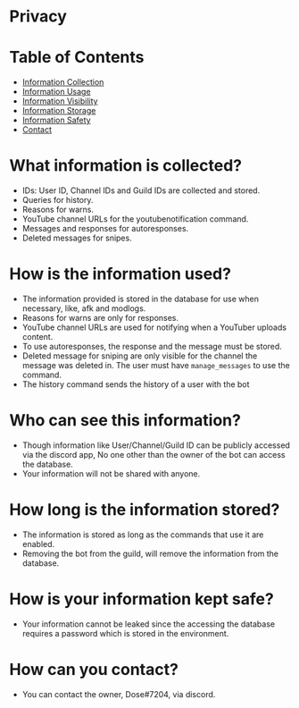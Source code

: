 # Privacy

# Table of Contents
+ [Information Collection](https://github.com/SandeepKanekal/b0ssBot/blob/main/PRIVACY.md#what-information-is-collected)
+ [Information Usage](https://github.com/SandeepKanekal/b0ssBot/blob/main/PRIVACY.md#how-is-the-information-used)
+ [Information Visibility](https://github.com/SandeepKanekal/b0ssBot/blob/main/PRIVACY.md#who-can-see-this-information)
+ [Information Storage](https://github.com/SandeepKanekal/b0ssBot/blob/main/PRIVACY.md#how-long-is-the-information-stored)
+ [Information Safety](https://github.com/SandeepKanekal/b0ssBot/blob/main/PRIVACY.md#how-is-your-information-kept-safe)
+ [Contact](https://github.com/SandeepKanekal/b0ssBot/blob/main/PRIVACY.md#how-can-you-contact)

# What information is collected?
+ IDs: User ID, Channel IDs and Guild IDs are collected and stored.
+ Queries for history.
+ Reasons for warns.
+ YouTube channel URLs for the youtubenotification command.
+ Messages and responses for autoresponses.
+ Deleted messages for snipes.

# How is the information used?
+ The information provided is stored in the database for use when necessary, like, afk and modlogs.
+ Reasons for warns are only for responses.
+ YouTube channel URLs are used for notifying when a YouTuber uploads content.
+ To use autoresponses, the response and the message must be stored.
+ Deleted message for sniping are only visible for the channel the message was deleted in. The user must have `manage_messages` to use the command.
+ The history command sends the history of a user with the bot

# Who can see this information?
+ Though information like User/Channel/Guild ID can be publicly accessed via the discord app, No one other than the owner of the bot can access the database.
+ Your information will not be shared with anyone.

# How long is the information stored?
+ The information is stored as long as the commands that use it are enabled.
+ Removing the bot from the guild, will remove the information from the database.

# How is your information kept safe?
+ Your information cannot be leaked since the accessing the database requires a password which is stored in the environment.

# How can you contact?
+ You can contact the owner, Dose#7204, via discord.
